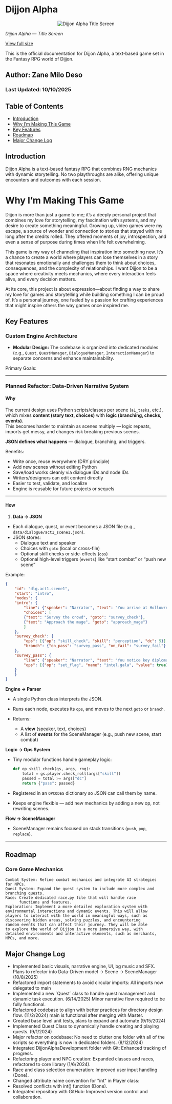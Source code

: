 # Dijjon Alpha
<p align="center">
    <img src="src/assets/resources/Dijjon_Title.png" alt="Dijjon Alpha Title Screen" />
</p>

*Dijjon Alpha — Title Screen*

[View full size](src/assets/resources/Dijjon_Title.png)


This is the official documentation for Dijjon Alpha, a text-based game set
in the Fantasy RPG world of Dijjon.

## Author: Zane Milo Deso

### Last Updated: 10/10/2025

## Table of Contents
- [Introduction](#introduction)
- [Why I’m Making This Game](#why-im-making-this-game)
- [Key Features](#key-features)
- [Roadmap](#roadmap)
- [Major Change Log](#major-change-log)

## Introduction

Dijjon Alpha is a text-based fantasy RPG that combines RNG mechanics with dynamic storytelling. No two playthroughs are alike, offering unique encounters and outcomes with each session. 

# Why I’m Making This Game

Dijjon is more than just a game to me; it’s a deeply personal project that combines my love for storytelling, my fascination with systems, and my desire to create something meaningful. Growing up, video games were my escape, a source of wonder and connection to stories that stayed with me long after the credits rolled. They offered moments of joy, introspection, and even a sense of purpose during times when life felt overwhelming.

This game is my way of channeling that inspiration into something new. It’s a chance to create a world where players can lose themselves in a story that resonates emotionally and challenges them to think about choices, consequences, and the complexity of relationships. I want Dijjon to be a space where creativity meets mechanics, where every interaction feels alive, and every decision matters.

At its core, this project is about expression—about finding a way to share my love for games and storytelling while building something I can be proud of. It’s a personal journey, one fueled by a passion for crafting experiences that might inspire others the way games once inspired me.

## Key Features

### Custom Engine Architecture

- **Modular Design:** The codebase is organized into dedicated modules (e.g., `Quest`, `QuestManager`, `DialogueManager`, `InteractionManager`) to separate concerns and enhance maintainability.


Primary Goals:

---
### Planned Refactor: Data-Driven Narrative System

#### Why
The current design uses Python scripts/classes per scene (`a1_tasks`, etc.), which mixes **content (story text, choices)** with **logic (branching, checks, events)**.  
This becomes harder to maintain as scenes multiply — logic repeats, imports get messy, and changes risk breaking previous scenes.
  
**JSON defines what happens** — dialogue, branching, and triggers.

Benefits:
- Write once, reuse everywhere (DRY principle)
-  Add new scenes without editing Python
-  Save/load works cleanly via dialogue IDs and node IDs
-  Writers/designers can edit content directly
-  Easier to test, validate, and localize
-  Engine is reusable for future projects or sequels

---

#### How

1. **Data → JSON**
- Each dialogue, quest, or event becomes a JSON file (e.g., `data/dialogue/act1_scene1.json`).
- JSON stores:
    - Dialogue text and speaker
    - Choices with `goto` (local or cross-file)
    - Optional skill checks or side-effects (`ops`)
    - Optional high-level triggers (`events`) like “start combat” or “push new scene”

Example:
```json
{
    "id": "dlg.act1.scene1",
    "start": "intro",
    "nodes": {
    "intro": {
        "line": {"speaker": "Narrator", "text": "You arrive at Hollowreach Citadel."},
        "choices": [
        {"text": "Survey the crowd", "goto": "survey_check"},
        {"text": "Approach the mage", "goto": "approach_mage"}
        ]
    },
    "survey_check": {
        "ops": [{"op": "skill_check", "skill": "perception", "dc": 5}],
        "branch": {"on_pass": "survey_pass", "on_fail": "survey_fail"}
    },
    "survey_pass": {
        "line": {"speaker": "Narrator", "text": "You notice key diplomats whispering nervously."},
        "ops": [{"op": "set_flag", "name": "intel.gala", "value": true}]
    }
    }
}
````

**Engine → Parser**

* A single Python class interprets the JSON.
* Runs each node, executes its `ops`, and moves to the next `goto` or `branch`.
* Returns:

    * A **view** (speaker, text, choices)
    * A list of **events** for the SceneManager (e.g., push new scene, start combat)

**Logic → Ops System**

* Tiny modular functions handle gameplay logic:

    ```python
    def op_skill_check(gs, args, rng):
        total = gs.player.check_roll(args["skill"])
        passed = total >= args["dc"]
        return {"pass": passed}
    ```
* Registered in an `OPCODES` dictionary so JSON can call them by name.
* Keeps engine flexible — add new mechanics by adding a new op, not rewriting scenes.

**Flow → SceneManager**

* SceneManager remains focused on stack transitions (`push`, `pop`, `replace`).

---
  
## Roadmap

### Core Game Mechanics

    Combat System: Refine combat mechanics and integrate AI strategies
    for NPCs.
    Quest System: Expand the quest system to include more complex and
    branching quests.
    Race: Create dedicated race.py file that will handle race
          functions and features.
    Exploration: Implement a more detailed exploration system with
    environmental interactions and dynamic events. This will allow
    players to interact with the world in meaningful ways, such as
    discovering hidden areas, solving puzzles, and encountering
    random events that can affect their journey. They will be able
    to explore the world of Dijjon in a more immersive way, with
    detailed environments and interactive elements, such as merchants,
    NPCs, and more.



## Major Change Log

<ul>
    <li>Implemented basic visuals, narrative engine, UI, bg music and SFX.
    Plans to refector into Data-Driven model -> Scene -> SceneManager (10/8/2025)
    <li>Refactored import statements to avoid circular imports:
    All imports now delegated to main
    <li>Implemented a new `Quest` class to handle quest
    management and dynamic task execution. (6/14/2025)
    Minor narrative flow required to be fully functional.
    <li>Refactored codebase to align with better practices
    for directory design flow. (11/2/2024)
    main is functional after merging with Master.
    <li>Created base level unit tests, plans to expand and
    automate (9/15/2024)
    <li>Implemented Quest Class to dynamically handle creating and 
    playing quests. (9/1/2024)
    <li>Major refactor on codebase: No need to clutter one folder with
    all of the scripts so everything is now in dedicated folders.
    (8/12/2024)
    <li>Integrated DijjonAlphaDevelopment folder with Git: Enhanced
    tracking of progress.
    <li>Refactoring player and NPC creation: Expanded classes and races,
    refactored to core library (1/6/2024).
    <li>Race and class selection enumeration: Improved user input
    handling (Done).
    <li>Changed attribute name convention for "int" in Player class:
    <li>Resolved conflicts with int() function (Done).
    <li>Integrated repository with GitHub: Improved version control
    and collaboration.
</ul>



